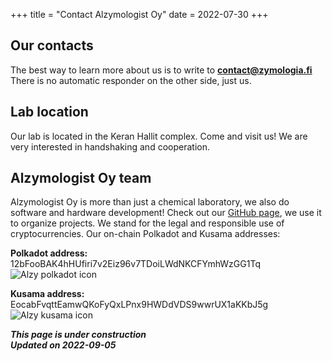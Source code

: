 +++
title = "Contact Alzymologist Oy"
date = 2022-07-30
+++

## Our contacts

The best way to learn more about us is to write to [**contact@zymologia.fi**](mailto:contact@zymologia.fi) <br>
There is no automatic responder on the other side, just us.

## Lab location

Our lab is located in the Keran Hallit complex. Come and visit us! We are very interested in handshaking and cooperation.

## Alzymologist Oy team

Alzymologist Oy is more than just a chemical laboratory, we also do software and hardware development! Check out our [GitHub page]( https://github.com/Alzymologist), we use it to organize projects. We stand for the legal and responsible use of cryptocurrencies. Our on-chain Polkadot and Kusama addresses:


**Polkadot address:** <br>
12bFooBAK4hHUfiri7v2Eiz96v7TDoiLWdNKCFYmhWzGG1Tq
![Alzy polkadot icon](/images/Alzy_polkadot.svg)

**Kusama address:** <br>
EocabFvqttEamwQKoFyQxLPnx9HWDdVDS9wwrUX1aKKbJ5g
![Alzy kusama icon](/images/Alzy_kusama.svg)


***This page is under construction***<br>
***Updated on 2022-09-05***